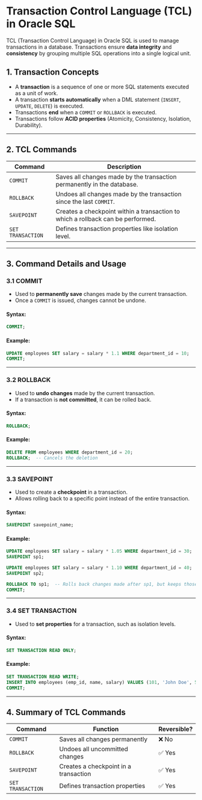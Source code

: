 # **Transaction Control Language (TCL) in Oracle SQL**  

TCL (Transaction Control Language) in Oracle SQL is used to manage transactions in a database. Transactions ensure **data integrity** and **consistency** by grouping multiple SQL operations into a single logical unit.  

## **1. Transaction Concepts**  
- A **transaction** is a sequence of one or more SQL statements executed as a unit of work.  
- A transaction **starts automatically** when a DML statement (`INSERT`, `UPDATE`, `DELETE`) is executed.  
- Transactions **end** when a `COMMIT` or `ROLLBACK` is executed.  
- Transactions follow **ACID properties** (Atomicity, Consistency, Isolation, Durability).  

---

## **2. TCL Commands**  

| **Command**  | **Description** |
|-------------|---------------|
| `COMMIT`    | Saves all changes made by the transaction permanently in the database. |
| `ROLLBACK`  | Undoes all changes made by the transaction since the last `COMMIT`. |
| `SAVEPOINT` | Creates a checkpoint within a transaction to which a rollback can be performed. |
| `SET TRANSACTION` | Defines transaction properties like isolation level. |

---

## **3. Command Details and Usage**  

### **3.1 COMMIT**  
- Used to **permanently save** changes made by the current transaction.  
- Once a `COMMIT` is issued, changes cannot be undone.  

#### **Syntax:**  
```sql
COMMIT;
```

#### **Example:**  
```sql
UPDATE employees SET salary = salary * 1.1 WHERE department_id = 10;
COMMIT;
```

---

### **3.2 ROLLBACK**  
- Used to **undo changes** made by the current transaction.  
- If a transaction is **not committed**, it can be rolled back.  

#### **Syntax:**  
```sql
ROLLBACK;
```

#### **Example:**  
```sql
DELETE FROM employees WHERE department_id = 20;
ROLLBACK;  -- Cancels the deletion
```

---

### **3.3 SAVEPOINT**  
- Used to create a **checkpoint** in a transaction.  
- Allows rolling back to a specific point instead of the entire transaction.  

#### **Syntax:**  
```sql
SAVEPOINT savepoint_name;
```

#### **Example:**  
```sql
UPDATE employees SET salary = salary * 1.05 WHERE department_id = 30;
SAVEPOINT sp1;

UPDATE employees SET salary = salary * 1.10 WHERE department_id = 40;
SAVEPOINT sp2;

ROLLBACK TO sp1;  -- Rolls back changes made after sp1, but keeps those before it
COMMIT;
```

---

### **3.4 SET TRANSACTION**  
- Used to **set properties** for a transaction, such as isolation levels.  

#### **Syntax:**  
```sql
SET TRANSACTION READ ONLY;
```

#### **Example:**  
```sql
SET TRANSACTION READ WRITE;
INSERT INTO employees (emp_id, name, salary) VALUES (101, 'John Doe', 5000);
COMMIT;
```

---

## **4. Summary of TCL Commands**  

| **Command** | **Function** | **Reversible?** |
|------------|------------|---------------|
| `COMMIT` | Saves all changes permanently | ❌ No |
| `ROLLBACK` | Undoes all uncommitted changes | ✅ Yes |
| `SAVEPOINT` | Creates a checkpoint in a transaction | ✅ Yes |
| `SET TRANSACTION` | Defines transaction properties | ✅ Yes |
